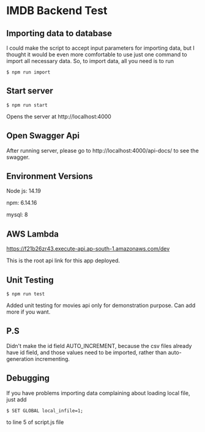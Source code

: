 # IMDB Backend Test

## Importing data to database

I could make the script to accept input parameters for importing data, but I thought it would be even more comfortable to use just one command to import all necessary data.
So, to import data, all you need is to run

```shell
$ npm run import
```

## Start server

```shell
$ npm run start
```

Opens the server at http://localhost:4000

## Open Swagger Api

After running server, please go to http://localhost:4000/api-docs/ to see the swagger.

## Environment Versions

Node js: 14.19

npm: 6.14.16

mysql: 8

## AWS Lambda

https://f21b26zr43.execute-api.ap-south-1.amazonaws.com/dev

This is the root api link for this app deployed.

## Unit Testing

```shell
$ npm run test
```

Added unit testing for movies api only for demonstration purpose. Can add more if you want.

## P.S

Didn't make the id field AUTO_INCREMENT, because the csv files already have id field, and those values need to be imported, rather than auto-generation incrementing.

## Debugging

If you have problems importing data complaining about loading local file, just add

```shell
$ SET GLOBAL local_infile=1;
```

to line 5 of script.js file
